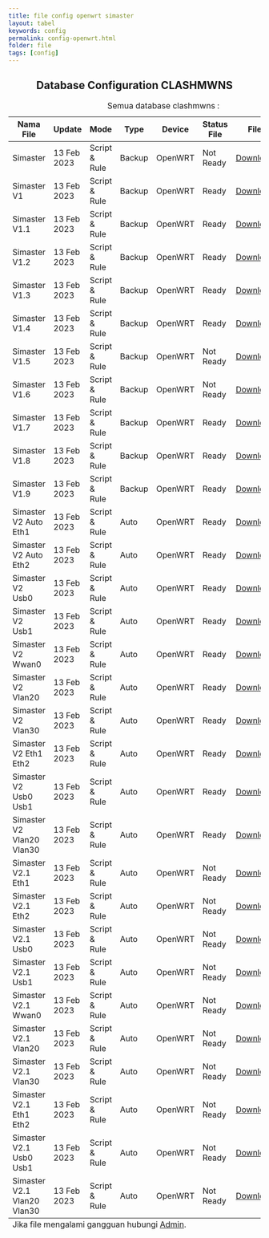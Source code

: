 ```yaml
---
title: file config openwrt simaster
layout: tabel
keywords: config
permalink: config-openwrt.html
folder: file
tags: [config]
---
```


<center><h2>Database Configuration CLASHMWNS</h2></center>

<div class="container">
  <div class="row">
    <div class="col-xs-12">
      <table summary="database clashmwns" class="table table-bordered table-hover dt-responsive">
        <caption class="text-center" target="blank">Semua database clashmwns :</caption>
        <thead>
          <tr>
            <th>Nama File</th>
            <th>Update</th>
            <th>Mode</th>
            <th>Type</th>
            <th>Device</th>
            <th>Status File</th>
            <th>File</th>
            <th>Youtube</th>
          </tr>
        </thead>
        <tbody>
          <tr>
            <td>Simaster</td>
            <td>13 Feb 2023</td>
            <td>Script & Rule</td>
            <td>Backup</td>
            <td>OpenWRT</td>
            <td>Not Ready</td>
            <td><a href="#" target="blank">Download</a></td>
            <td><a href="#" target="blank">Non Video</a></td>       
          </tr>
          <tr>
            <td>Simaster V1</td>
            <td>13 Feb 2023</td>
            <td>Script & Rule</td>
            <td>Backup</td>
            <td>OpenWRT</td>
            <td>Ready</td>
            <td><a href="https://safelink.id/lBcs" target="blank">Download</a></td>
            <td><a href="#" target="blank">Non Video</a></td>       
          </tr>
          <tr>
            <td>Simaster V1.1</td>
            <td>13 Feb 2023</td>
            <td>Script & Rule</td>
            <td>Backup</td>
            <td>OpenWRT</td>
            <td>Ready</td>
            <td><a href="https://safelink.id/xSyu0zE" target="blank">Download</a></td>
            <td><a href="#" target="blank">Non Video</a></td>       
          </tr>
          <tr>
            <td>Simaster V1.2</td>
            <td>13 Feb 2023</td>
            <td>Script & Rule</td>
            <td>Backup</td>
            <td>OpenWRT</td>
            <td>Ready</td>
            <td><a href="https://safelink.id/IT58Y3NZ" target="blank">Download</a></td>
            <td><a href="#" target="blank">Non Video</a></td>       
          </tr>
          <tr>
            <td>Simaster V1.3</td>
            <td>13 Feb 2023</td>
            <td>Script & Rule</td>
            <td>Backup</td>
            <td>OpenWRT</td>
            <td>Ready</td>
            <td><a href="https://safelink.id/fgalEzIt" target="blank">Download</a></td>
            <td><a href="#" target="blank">Non Video</a></td>       
          </tr>
          <tr>
            <td>Simaster V1.4</td>
            <td>13 Feb 2023</td>
            <td>Script & Rule</td>
            <td>Backup</td>
            <td>OpenWRT</td>
            <td>Ready</td>
            <td><a href="https://safelink.id/YOAaAOO" target="blank">Download</a></td>
            <td><a href="#" target="blank">Non Video</a></td>       
          </tr>
          <tr>
            <td>Simaster V1.5</td>
            <td>13 Feb 2023</td>
            <td>Script & Rule</td>
            <td>Backup</td>
            <td>OpenWRT</td>
            <td>Not Ready</td>
            <td><a href="#" target="blank">Download</a></td>
            <td><a href="#" target="blank">Non Video</a></td>       
          </tr>
          <tr>
            <td>Simaster V1.6</td>
            <td>13 Feb 2023</td>
            <td>Script & Rule</td>
            <td>Backup</td>
            <td>OpenWRT</td>
            <td>Not Ready</td>
            <td><a href="#" target="blank">Download</a></td>
            <td><a href="#" target="blank">Non Video</a></td>       
          </tr>
          <tr>
            <td>Simaster V1.7</td>
            <td>13 Feb 2023</td>
            <td>Script & Rule</td>
            <td>Backup</td>
            <td>OpenWRT</td>
            <td>Ready</td>
            <td><a href="https://safelink.id/NaLC" target="blank">Download</a></td>
            <td><a href="#" target="blank">Non Video</a></td>       
          </tr>
          <tr>
            <td>Simaster V1.8</td>
            <td>13 Feb 2023</td>
            <td>Script & Rule</td>
            <td>Backup</td>
            <td>OpenWRT</td>
            <td>Ready</td>
            <td><a href="https://safelink.id/EVCHE" target="blank">Download</a></td>
            <td><a href="#" target="blank">Non Video</a></td>       
          </tr>
          <tr>
            <td>Simaster V1.9</td>
            <td>13 Feb 2023</td>
            <td>Script & Rule</td>
            <td>Backup</td>
            <td>OpenWRT</td>
            <td>Ready</td>
            <td><a href="https://safelink.id/kJZMHQ" target="blank">Download</a></td>
            <td><a href="#" target="blank">Non Video</a></td>       
          </tr>
          <tr>
            <td>Simaster V2 Auto Eth1</td>
            <td>13 Feb 2023</td>
            <td>Script & Rule</td>
            <td>Auto</td>
            <td>OpenWRT</td>
            <td>Ready</td>
            <td><a href="https://safelink.id/cJ26ZOPT" target="blank">Download</a></td>
            <td><a href="#" target="blank">Non Video</a></td>       
          </tr>
          <tr>
            <td>Simaster V2 Auto Eth2</td>
            <td>13 Feb 2023</td>
            <td>Script & Rule</td>
            <td>Auto</td>
            <td>OpenWRT</td>
            <td>Ready</td>
            <td><a href="https://safelink.id/6qLgu" target="blank">Download</a></td>
            <td><a href="#" target="blank">Non Video</a></td>       
          </tr>
          <tr>
            <td>Simaster V2 Usb0</td>
            <td>13 Feb 2023</td>
            <td>Script & Rule</td>
            <td>Auto</td>
            <td>OpenWRT</td>
            <td>Ready</td>
            <td><a href="https://safelink.id/F6invPs" target="blank">Download</a></td>
            <td><a href="#" target="blank">Non Video</a></td>       
          </tr>
          <tr>
            <td>Simaster V2 Usb1</td>
            <td>13 Feb 2023</td>
            <td>Script & Rule</td>
            <td>Auto</td>
            <td>OpenWRT</td>
            <td>Ready</td>
            <td><a href="https://safelink.id/BJW3" target="blank">Download</a></td>
            <td><a href="#" target="blank">Non Video</a></td>       
          </tr>
          <tr>
            <td>Simaster V2 Wwan0</td>
            <td>13 Feb 2023</td>
            <td>Script & Rule</td>
            <td>Auto</td>
            <td>OpenWRT</td>
            <td>Ready</td>
            <td><a href="https://safelink.id/kyt4BIe" target="blank">Download</a></td>
            <td><a href="#" target="blank">Non Video</a></td>       
          </tr>
          <tr>
            <td>Simaster V2 Vlan20</td>
            <td>13 Feb 2023</td>
            <td>Script & Rule</td>
            <td>Auto</td>
            <td>OpenWRT</td>
            <td>Ready</td>
            <td><a href="https://safelink.id/5KpgPfoE" target="blank">Download</a></td>
            <td><a href="#" target="blank">Non Video</a></td>       
          </tr>
          <tr>
            <td>Simaster V2 Vlan30</td>
            <td>13 Feb 2023</td>
            <td>Script & Rule</td>
            <td>Auto</td>
            <td>OpenWRT</td>
            <td>Ready</td>
            <td><a href="https://safelink.id/1BwBqphn" target="blank">Download</a></td>
            <td><a href="#" target="blank">Non Video</a></td>       
          </tr>
          <tr>
            <td>Simaster V2 Eth1 Eth2</td>
            <td>13 Feb 2023</td>
            <td>Script & Rule</td>
            <td>Auto</td>
            <td>OpenWRT</td>
            <td>Ready</td>
            <td><a href="https://safelink.id/qsX3OX" target="blank">Download</a></td>
            <td><a href="#" target="blank">Non Video</a></td>       
          </tr>
          <tr>
            <td>Simaster V2 Usb0 Usb1</td>
            <td>13 Feb 2023</td>
            <td>Script & Rule</td>
            <td>Auto</td>
            <td>OpenWRT</td>
            <td>Ready</td>
            <td><a href="https://safelink.id/o0Pr2m" target="blank">Download</a></td>
            <td><a href="#" target="blank">Non Video</a></td>       
          </tr>
          <tr>
            <td>Simaster V2 Vlan20 Vlan30</td>
            <td>13 Feb 2023</td>
            <td>Script & Rule</td>
            <td>Auto</td>
            <td>OpenWRT</td>
            <td>Ready</td>
            <td><a href="https://safelink.id/yL0FXN" target="blank">Download</a></td>
            <td><a href="#" target="blank">Non Video</a></td>       
          </tr>
          <tr>
            <td>Simaster V2.1 Eth1</td>
            <td>13 Feb 2023</td>
            <td>Script & Rule</td>
            <td>Auto</td>
            <td>OpenWRT</td>
            <td>Not Ready</td>
            <td><a href="#" target="blank">Download</a></td>
            <td><a href="#" target="blank">Non Video</a></td>       
          </tr>
          <tr>
            <td>Simaster V2.1 Eth2</td>
            <td>13 Feb 2023</td>
            <td>Script & Rule</td>
            <td>Auto</td>
            <td>OpenWRT</td>
            <td>Not Ready</td>
            <td><a href="#" target="blank">Download</a></td>
            <td><a href="#" target="blank">Non Video</a></td>       
          </tr>
          <tr>
            <td>Simaster V2.1 Usb0</td>
            <td>13 Feb 2023</td>
            <td>Script & Rule</td>
            <td>Auto</td>
            <td>OpenWRT</td>
            <td>Not Ready</td>
            <td><a href="#" target="blank">Download</a></td>
            <td><a href="#" target="blank">Non Video</a></td>       
          </tr>
          <tr>
            <td>Simaster V2.1 Usb1</td>
            <td>13 Feb 2023</td>
            <td>Script & Rule</td>
            <td>Auto</td>
            <td>OpenWRT</td>
            <td>Not Ready</td>
            <td><a href="#" target="blank">Download</a></td>
            <td><a href="#" target="blank">Non Video</a></td>       
          </tr>
          <tr>
            <td>Simaster V2.1 Wwan0</td>
            <td>13 Feb 2023</td>
            <td>Script & Rule</td>
            <td>Auto</td>
            <td>OpenWRT</td>
            <td>Not Ready</td>
            <td><a href="#" target="blank">Download</a></td>
            <td><a href="#" target="blank">Non Video</a></td>       
          </tr>
          <tr>
            <td>Simaster V2.1 Vlan20</td>
            <td>13 Feb 2023</td>
            <td>Script & Rule</td>
            <td>Auto</td>
            <td>OpenWRT</td>
            <td>Not Ready</td>
            <td><a href="#" target="blank">Download</a></td>
            <td><a href="#" target="blank">Non Video</a></td>       
          </tr>
          <tr>
            <td>Simaster V2.1 Vlan30</td>
            <td>13 Feb 2023</td>
            <td>Script & Rule</td>
            <td>Auto</td>
            <td>OpenWRT</td>
            <td>Not Ready</td>
            <td><a href="#" target="blank">Download</a></td>
            <td><a href="#" target="blank">Non Video</a></td>       
          </tr>
          <tr>
            <td>Simaster V2.1 Eth1 Eth2</td>
            <td>13 Feb 2023</td>
            <td>Script & Rule</td>
            <td>Auto</td>
            <td>OpenWRT</td>
            <td>Not Ready</td>
            <td><a href="#" target="blank">Download</a></td>
            <td><a href="#" target="blank">Non Video</a></td>       
          </tr>
          <tr>
            <td>Simaster V2.1 Usb0 Usb1</td>
            <td>13 Feb 2023</td>
            <td>Script & Rule</td>
            <td>Auto</td>
            <td>OpenWRT</td>
            <td>Not Ready</td>
            <td><a href="#" target="blank">Download</a></td>
            <td><a href="#" target="blank">Non Video</a></td>       
          </tr>
          <tr>
            <td>Simaster V2.1 Vlan20 Vlan30</td>
            <td>13 Feb 2023</td>
            <td>Script & Rule</td>
            <td>Auto</td>
            <td>OpenWRT</td>
            <td>Not Ready</td>
            <td><a href="#" target="blank">Download</a></td>
            <td><a href="#" target="blank">Non Video</a></td>       
          </tr>
        </tbody>
        <tfoot>
        <tr>
        <td colspan="8" class="text-center">Jika file mengalami gangguan hubungi <a href="https://wa.me/6287764241047" target="_blank">Admin</a>.</td>
        </tr>
        </tfoot>
        </table>
        </div>
        </div>
        </div>

